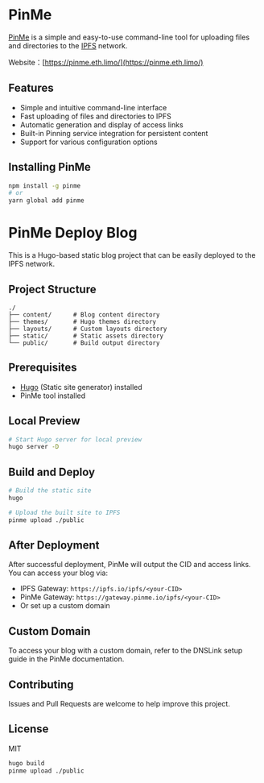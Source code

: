 # PinMe

[PinMe](https://pinme.eth.limo/) is a simple and easy-to-use command-line tool for uploading files and directories to the [IPFS](https://ipfs.tech/) network.

Website：[https://pinme.eth.limo/](https://pinme.eth.limo/)

## Features

- Simple and intuitive command-line interface
- Fast uploading of files and directories to IPFS
- Automatic generation and display of access links
- Built-in Pinning service integration for persistent content
- Support for various configuration options

## Installing PinMe

```bash
npm install -g pinme
# or
yarn global add pinme
```

# PinMe Deploy Blog

This is a Hugo-based static blog project that can be easily deployed to the IPFS network.

## Project Structure

```
./
├── content/      # Blog content directory
├── themes/       # Hugo themes directory
├── layouts/      # Custom layouts directory
├── static/       # Static assets directory
└── public/       # Build output directory
```

## Prerequisites

- [Hugo](https://gohugo.io/) (Static site generator) installed
- PinMe tool installed

## Local Preview

```bash
# Start Hugo server for local preview
hugo server -D
```

## Build and Deploy

```bash
# Build the static site
hugo

# Upload the built site to IPFS
pinme upload ./public
```

## After Deployment

After successful deployment, PinMe will output the CID and access links. You can access your blog via:

- IPFS Gateway: `https://ipfs.io/ipfs/<your-CID>`
- PinMe Gateway: `https://gateway.pinme.io/ipfs/<your-CID>`
- Or set up a custom domain

## Custom Domain

To access your blog with a custom domain, refer to the DNSLink setup guide in the PinMe documentation.

## Contributing

Issues and Pull Requests are welcome to help improve this project.

## License

MIT

```bash
hugo build 
pinme upload ./public
```
